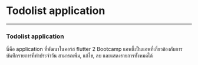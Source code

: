 # Todolist application
---

### Todolist application

นี่คือ application ที่พัฒนาในคอร์ส flutter 2 Bootcamp แอพนี้เป็นแอพที่เกี่ยวข้องกับการบันทึกรายการที่ทำประจำวัน สามารถเพิ่ม, แก้ไข, ลบ และแสดงรายการทั้งหมดได้